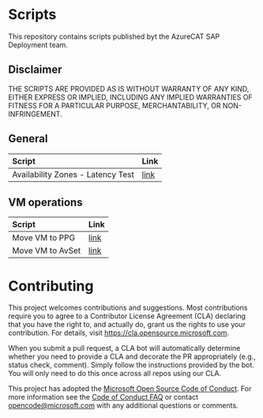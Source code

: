 # Scripts

This repository contains scripts published byt the AzureCAT SAP Deployment team.

## Disclaimer
THE SCRIPTS ARE PROVIDED AS IS WITHOUT WARRANTY OF ANY KIND, EITHER EXPRESS OR IMPLIED, INCLUDING ANY IMPLIED WARRANTIES OF FITNESS FOR A PARTICULAR PURPOSE, MERCHANTABILITY, OR NON-INFRINGEMENT.

## General
| Script        | Link           |
|:------------------------------------------------ |:-------------|
| Availability Zones - Latency Test                | [link](./AvZone-Latency-Test/Readme.md) |


## VM operations
| Script        | Link           |
|:------------------------------------------------ |:-------------|
| Move VM to PPG                                   | [link](./Move-VM-to-PPG/README.md)      |
| Move VM to AvSet                                 | [link](./Move-VM-to-AvSet/README.md)      |


# Contributing

This project welcomes contributions and suggestions.  Most contributions require you to agree to a
Contributor License Agreement (CLA) declaring that you have the right to, and actually do, grant us
the rights to use your contribution. For details, visit https://cla.opensource.microsoft.com.

When you submit a pull request, a CLA bot will automatically determine whether you need to provide
a CLA and decorate the PR appropriately (e.g., status check, comment). Simply follow the instructions
provided by the bot. You will only need to do this once across all repos using our CLA.

This project has adopted the [Microsoft Open Source Code of Conduct](https://opensource.microsoft.com/codeofconduct/).
For more information see the [Code of Conduct FAQ](https://opensource.microsoft.com/codeofconduct/faq/) or
contact [opencode@microsoft.com](mailto:opencode@microsoft.com) with any additional questions or comments.
